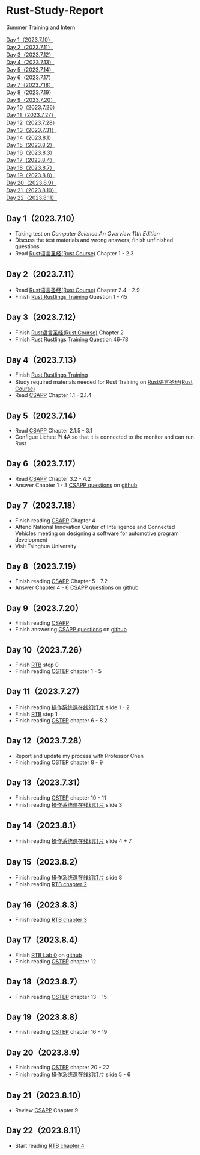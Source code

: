 # Rust-Study-Report
Summer Training and Intern
<!-- vscode-markdown-toc -->
[Day 1（2023.7.10）](#day12023.7.10)<br>
[Day 2（2023.7.11）](#day22023.7.11)<br>
[Day 3（2023.7.12）](#day22023.7.12)<br>
[Day 4（2023.7.13）](#day22023.7.13)<br>
[Day 5（2023.7.14）](#day22023.7.14)<br>
[Day 6（2023.7.17）](#day22023.7.17)<br>
[Day 7（2023.7.18）](#day22023.7.18)<br>
[Day 8（2023.7.19）](#day22023.7.19)<br>
[Day 9（2023.7.20）](#day22023.7.20)<br>
[Day 10（2023.7.26）](#day22023.7.26)<br>
[Day 11（2023.7.27）](#day22023.7.27)<br>
[Day 12（2023.7.28）](#day22023.7.28)<br>
[Day 13（2023.7.31）](#day22023.7.13)<br>
[Day 14（2023.8.1）](#day22023.8.1)<br>
[Day 15（2023.8.2）](#day22023.8.2)<br>
[Day 16（2023.8.3）](#day22023.8.3)<br>
[Day 17（2023.8.4）](#day22023.8.4)<br>
[Day 18（2023.8.7）](#day22023.8.7)<br>
[Day 19（2023.8.8）](#day22023.8.8)<br>
[Day 20（2023.8.9）](#day22023.8.9)<br>
[Day 21（2023.8.10）](#day22023.8.10)<br>
[Day 22（2023.8.11）](#day22023.8.11)<br>
##  <a name='day12023.7.10'></a>Day 1（2023.7.10）
* Taking test on _Computer Science An Overview 11th Edition_
* Discuss the test materials and wrong answers, finish unfinished questions
* Read [Rust语言圣经(Rust Course)](https://course.rs/about-book.html) Chapter 1 - 2.3
##  <a name='day22023.7.11'></a>Day 2（2023.7.11）
* Read [Rust语言圣经(Rust Course)](https://course.rs/about-book.html) Chapter 2.4 - 2.9
* Finish [Rust Rustlings Training](https://github.com/LearningOS/rust-rustlings-houjer23) Question 1 - 45
##  <a name='day22023.7.12'></a>Day 3（2023.7.12）
* Finish [Rust语言圣经(Rust Course)](https://course.rs/about-book.html) Chapter 2
* Finish [Rust Rustlings Training](https://github.com/LearningOS/rust-rustlings-houjer23) Question 46-78
##  <a name='day22023.7.13'></a>Day 4（2023.7.13）
* Finish [Rust Rustlings Training](https://github.com/LearningOS/rust-rustlings-houjer23)
* Study required materials needed for Rust Training on [Rust语言圣经(Rust Course)](https://course.rs/about-book.html)
* Read [CSAPP](http://csapp.cs.cmu.edu/2e/samples.html) Chapter 1.1 - 2.1.4
##  <a name='day22023.7.14'></a>Day 5（2023.7.14）
* Read [CSAPP](http://csapp.cs.cmu.edu/2e/samples.html) Chapter 2.1.5 - 3.1
* Configue Lichee Pi 4A so that it is connected to the monitor and can run Rust
##  <a name='day22023.7.17'></a>Day 6（2023.7.17）
* Read [CSAPP](http://csapp.cs.cmu.edu/2e/samples.html) Chapter 3.2 - 4.2
* Answer Chapter 1 - 3 [CSAPP questions](https://github.com/orgs/LearningOS/discussions/8) on [github](https://github.com/houjer23/Rust-Study-Report/blob/main/Computer%20Systems%3A%20A%20Programmer's%20Perspective%20(CSAPP)/课后练习.markdown)
##  <a name='day22023.7.18'></a>Day 7（2023.7.18）
* Finish reading [CSAPP](http://csapp.cs.cmu.edu/2e/samples.html) Chapter 4
* Attend National Innovation Center of Intelligence and Connected Vehicles meeting on designing a software for automotive program development
* Visit Tsinghua University
##  <a name='day22023.7.19'></a>Day 8（2023.7.19）
* Finish reading [CSAPP](http://csapp.cs.cmu.edu/2e/samples.html) Chapter 5 - 7.2
* Answer Chapter 4 - 6 [CSAPP questions](https://github.com/orgs/LearningOS/discussions/8) on [github](https://github.com/houjer23/Rust-Study-Report/blob/main/Computer%20Systems%3A%20A%20Programmer's%20Perspective%20(CSAPP)/课后练习.markdown)
##  <a name='day22023.7.20'></a>Day 9（2023.7.20）
* Finish reading [CSAPP](http://csapp.cs.cmu.edu/2e/samples.html)
* Finish answering [CSAPP questions](https://github.com/orgs/LearningOS/discussions/8) on [github](https://github.com/houjer23/Rust-Study-Report/blob/main/Computer%20Systems%3A%20A%20Programmer's%20Perspective%20(CSAPP)/课后练习.markdown)
##  <a name='day22023.7.26'></a>Day 10（2023.7.26）
* Finish [RTB](http://csapp.cs.cmu.edu/2e/samples.html](https://learningos.github.io/rCore-Tutorial-Guide-2023S/0setup-devel-env.html)https://learningos.github.io/rCore-Tutorial-Guide-2023S/0setup-devel-env.html) step 0
* Finish reading [OSTEP](https://pages.cs.wisc.edu/~remzi/OSTEP/) chapter 1 - 5
##  <a name='day22023.7.27'></a>Day 11（2023.7.27）
* Finish reading [操作系统课在线幻灯片](https://www.yuque.com/xyong-9fuoz/qczol5/glemuu?) slide 1 - 2
* Finish [RTB](http://csapp.cs.cmu.edu/2e/samples.html](https://learningos.github.io/rCore-Tutorial-Guide-2023S/0setup-devel-env.html)https://learningos.github.io/rCore-Tutorial-Guide-2023S/0setup-devel-env.html) step 1
* Finish reading [OSTEP](https://pages.cs.wisc.edu/~remzi/OSTEP/) chapter 6 - 8.2
##  <a name='day22023.7.28'></a>Day 12（2023.7.28）
* Report and update my process with Professor Chen
* Finish reading [OSTEP](https://pages.cs.wisc.edu/~remzi/OSTEP/) chapter 8 - 9
##  <a name='day22023.7.31'></a>Day 13（2023.7.31）
* Finish reading [OSTEP](https://pages.cs.wisc.edu/~remzi/OSTEP/) chapter 10 - 11
* Finish reading [操作系统课在线幻灯片](https://www.yuque.com/xyong-9fuoz/qczol5/glemuu?) slide 3
##  <a name='day22023.8.1'></a>Day 14（2023.8.1）
* Finish reading [操作系统课在线幻灯片](https://www.yuque.com/xyong-9fuoz/qczol5/glemuu?) slide 4 + 7
##  <a name='day22023.8.2'></a>Day 15（2023.8.2）
* Finish reading [操作系统课在线幻灯片](https://www.yuque.com/xyong-9fuoz/qczol5/glemuu?) slide 8
* Finish reading [RTB chapter 2](https://learningos.github.io/rCore-Tutorial-Book-v3/chapter2/index.html)
##  <a name='day22023.8.3'></a>Day 16（2023.8.3）
* Finish reading [RTB chapter 3](https://learningos.github.io/rCore-Tutorial-Book-v3/chapter3/index.html)
##  <a name='day22023.8.4'></a>Day 17（2023.8.4）
* Finish [RTB Lab 0](https://learningos.github.io/rCore-Tutorial-Book-v3/chapter3/index.html) on [github](https://github.com/LearningOS/lab0-0-setup-env-run-os1-houjer23)
* Finish reading [OSTEP](https://pages.cs.wisc.edu/~remzi/OSTEP/) chapter 12
##  <a name='day22023.8.7'></a>Day 18（2023.8.7）
* Finish reading [OSTEP](https://pages.cs.wisc.edu/~remzi/OSTEP/) chapter 13 - 15
##  <a name='day22023.8.8'></a>Day 19（2023.8.8）
* Finish reading [OSTEP](https://pages.cs.wisc.edu/~remzi/OSTEP/) chapter 16 - 19
##  <a name='day22023.8.9'></a>Day 20（2023.8.9）
* Finish reading [OSTEP](https://pages.cs.wisc.edu/~remzi/OSTEP/) chapter 20 - 22
* Finish reading [操作系统课在线幻灯片](https://www.yuque.com/xyong-9fuoz/qczol5/glemuu?) slide 5 - 6
##  <a name='day22023.8.10'></a>Day 21（2023.8.10）
* Review [CSAPP](https://hansimov.gitbook.io/csapp/part2/ch09-virtual-memory) Chapter 9
##  <a name='day22023.8.10'></a>Day 22（2023.8.11）
* Start reading [RTB chapter 4](https://learningos.github.io/rCore-Tutorial-Book-v3/chapter4/index.html)
